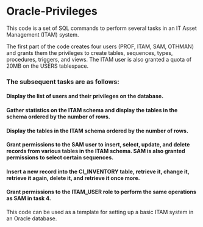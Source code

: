 # Oracle-Privileges
This code is a set of SQL commands to perform several tasks in an IT Asset Management (ITAM) system.

The first part of the code creates four users (PROF, ITAM, SAM, OTHMAN) and grants them the privileges to create tables, sequences, types, procedures, triggers, and views. The ITAM user is also granted a quota of 20MB on the USERS tablespace.

### The subsequent tasks are as follows:

#### Display the list of users and their privileges on the database.
#### Gather statistics on the ITAM schema and display the tables in the schema ordered by the number of rows.
#### Display the tables in the ITAM schema ordered by the number of rows.
#### Grant permissions to the SAM user to insert, select, update, and delete records from various tables in the ITAM schema. SAM is also granted permissions to select certain sequences.
#### Insert a new record into the CI_INVENTORY table, retrieve it, change it, retrieve it again, delete it, and retrieve it once more.
#### Grant permissions to the ITAM_USER role to perform the same operations as SAM in task 4.
This code can be used as a template for setting up a basic ITAM system in an Oracle database.




